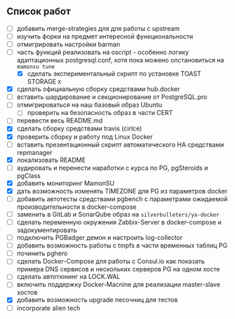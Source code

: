## Список работ

* [ ] добавить merge-strategies для для работы с upstream
* [ ] изучить форки на предмет интересной функциональности
* [ ] отмигрировать настройки barman
* [ ] часть функций реализовать на oscript - особенно логику адаптационных postgresql.conf, хотя пока можено олстановиться на `mamonsu tune`
    * [x] сделать экспериментальный скрипт по установке TOAST STORAGE `X`
* [X] сделать официальную сборку средствами hub.docker
* [ ] вставить шардирование и секционирование от PostgreSQL.pro
* [ ] отмигрироваться на наш базовый образ Ubuntu
    * [ ] проверить на безопасность образ в части CERT
* [ ] перевести весь README.md 
* [X] сделать сборку средствами travis (cirlce)
* [X] проверить сборку и работу под Linux Docker
* [ ] вставить презентационный скрипт автоматического HA средствами repmanager
* [X] локализовать README
* [ ] аудировать и перенести наработки с курса по PG, pgSteroids и pgClass
* [X] добавить мониторинг MamonSU
* [X] дать возможность изменять TIMEZONE для PG из параметров docker
* [ ] добавить автотесты средствами pgbench с параметрами ожидаемой производительности в docker-compose
* [ ] заменить в GitLab и SonarQube образ на `silverbulleters/ya-docker`
* [ ] сделать переменную окружения Zabbix-Server в docker-compose и задокументировать
* [ ] подключить PGBadger демон и настроить log-collector
* [ ] добавить возможность работы с tmpfs в части временных таблиц PG
* [ ] починить pghero
* [ ] сделать Docker-Compose для работы с Consul.io как показать примера DNS сервисов и нескольких серверов PG на одном хосте
* [ ] сделать автотюнинг на LOCK.WAL
* [ ] включить поддержку Docker-Macnine для реализации master-slave хостов
* [X] добавить возможность upgrade песочниц для тестов
* [ ] incorporate alien tech
